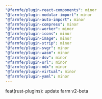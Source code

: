 ```yaml
---
"@farmfe/plugin-react-components": minor
"@farmfe/plugin-modular-import": minor
"@farmfe/plugin-auto-import": minor
"@farmfe/plugin-compress": minor
"@farmfe/plugin-worker": minor
"@farmfe/plugin-icons": minor
"@farmfe/plugin-image": minor
"@farmfe/plugin-strip": minor
"@farmfe/plugin-svgr": minor
"@farmfe/plugin-wasm": minor
"@farmfe/plugin-dsv": minor
"@farmfe/plugin-url": minor
"@farmfe/plugin-mdx": minor
"@farmfe/plugin-virtual": minor
"@farmfe/plugin-yaml": minor
---
```


feat(rust-plugins): update farm v2-beta
